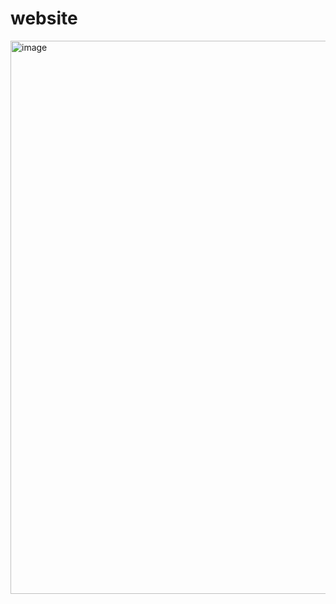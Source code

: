 # website
<img width="1735" height="885" alt="image" src="https://github.com/user-attachments/assets/3b70cfa4-6137-4d5f-9b52-85d4809bfd3e" />

